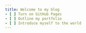 ```yaml
---
title: Welcome to my blog
- [ ] Turn on GitHub Pages
- [ ] Outline my portfolio
- [ ] Introduce myself to the world
---
```


